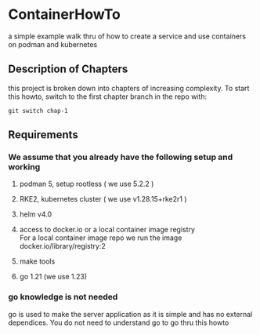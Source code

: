 # ContainerHowTo
a simple example walk thru of how to create a service and use containers on podman and kubernetes

## Description of Chapters
this project is broken down into chapters of increasing complexity.  To start this howto, switch to the
first chapter branch in the repo with:
```
git switch chap-1
```

## Requirements
### We assume that you already have the following setup and working
1. podman 5,  setup rootless ( we use 5.2.2 )  

1. RKE2, kubernetes cluster  ( we use v1.28.15+rke2r1 )  

1. helm v4.0  

1. access to docker.io or a local container image registry  
 For a local container image repo we run the image  
    docker.io/library/registry:2

1. make tools

1. go 1.21  (we use 1.23)  

### go knowledge is not needed
go is used to make the server application as it is simple and has no external dependices. You do not 
need to understand go to go thru this howto

